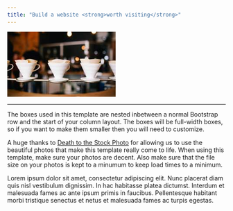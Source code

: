 ```yaml
---
title: "Build a website <strong>worth visiting</strong>"
---
```

<img class="img-responsive img-border img-left" src="/img/intro-pic.jpg" alt="">
<hr class="visible-xs">

The boxes used in this template are nested inbetween a normal Bootstrap row and the start of your column layout. The boxes will be full-width boxes, so if you want to make them smaller then you will need to customize.

A huge thanks to <a href="http://join.deathtothestockphoto.com/" target="_blank">Death to the Stock Photo</a> for allowing us to use the beautiful photos that make this template really come to life. When using this template, make sure your photos are decent. Also make sure that the file size on your photos is kept to a minumum to keep load times to a minimum.

Lorem ipsum dolor sit amet, consectetur adipiscing elit. Nunc placerat diam quis nisl vestibulum dignissim. In hac habitasse platea dictumst. Interdum et malesuada fames ac ante ipsum primis in faucibus. Pellentesque habitant morbi tristique senectus et netus et malesuada fames ac turpis egestas.
